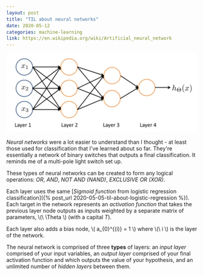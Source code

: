 ```yaml
---
layout: post
title: "TIL about neural networks"
date: 2020-05-12
categories: machine-learning
link: https://en.wikipedia.org/wiki/Artificial_neural_network
---
```


![A 4-layer neural network](/images/2020/05/12/neural-network.png)

_Neural networks_ were a lot easier to understand than I thought - at least those used for classification that I've learned about so far.
They're essentially a network of binary switches that outputs a final classification.
It reminds me of a multi-pole light switch set up.

These types of neural networks can be created to form any logical operations: _OR_, _AND_, _NOT AND (NAND)_, _EXCLUSIVE OR (XOR)_.

Each layer uses the same [_Sigmoid function_ from logistic regression classification]({% post_url 2020-05-05-til-about-logistic-regression %}).
Each target in the network represents an _activation function_ that takes the previous layer node outputs as inputs weighted by a separate matrix of parameters, \\(\ \Theta \\) (with a capital _T_).

Each layer also adds a bias node, \\( a_{0}^{(i)} = 1 \\) where \\(\ i \\) is the layer of the network.

The neural network is comprised of three **types** of layers: an _input layer_ comprised of your input variables, an _output layer_ comprised of your final activation function and which outputs the value of your hypothesis, and an unlimited number of _hidden layers_ between them.
